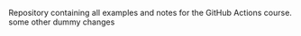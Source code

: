 Repository containing all examples and notes for the GitHub Actions course. some other dummy changes

